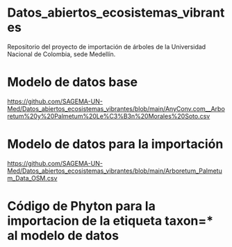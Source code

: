 # Datos_abiertos_ecosistemas_vibrantes
Repositorio del proyecto de importación de árboles de la Universidad Nacional de Colombia, sede Medellín.

# Modelo de datos base
https://github.com/SAGEMA-UN-Med/Datos_abiertos_ecosistemas_vibrantes/blob/main/AnyConv.com__Arboretum%20y%20Palmetum%20Le%C3%B3n%20Morales%20Soto.csv

# Modelo de datos para la importación
https://github.com/SAGEMA-UN-Med/Datos_abiertos_ecosistemas_vibrantes/blob/main/Arboretum_Palmetum_Data_OSM.csv

# Código de Phyton para la importacion de la etiqueta taxon=* al modelo de datos 
